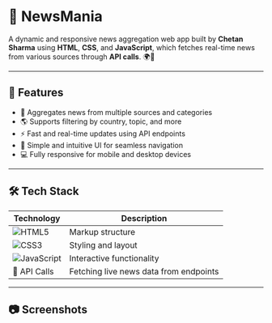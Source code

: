 # 📰 NewsMania

A dynamic and responsive news aggregation web app built by **Chetan Sharma** using **HTML**, **CSS**, and **JavaScript**, which fetches real-time news from various sources through **API calls**. 🌍📲

---

## 🚀 Features

- 📰 Aggregates news from multiple sources and categories
- 🌎 Supports filtering by country, topic, and more
- ⚡ Fast and real-time updates using API endpoints
- 🧭 Simple and intuitive UI for seamless navigation
- 💻 Fully responsive for mobile and desktop devices

---

## 🛠️ Tech Stack

| Technology | Description |
|------------|-------------|
| ![HTML5](https://img.shields.io/badge/HTML5-E34F26?style=flat&logo=html5&logoColor=white) | Markup structure |
| ![CSS3](https://img.shields.io/badge/CSS3-1572B6?style=flat&logo=css3&logoColor=white) | Styling and layout |
| ![JavaScript](https://img.shields.io/badge/JavaScript-F7DF1E?style=flat&logo=javascript&logoColor=black) | Interactive functionality |
| 📡 API Calls | Fetching live news data from endpoints |

---

## 📷 Screenshots


